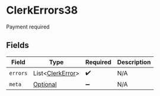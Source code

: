 # ClerkErrors38

Payment required


## Fields

| Field                                                     | Type                                                      | Required                                                  | Description                                               |
| --------------------------------------------------------- | --------------------------------------------------------- | --------------------------------------------------------- | --------------------------------------------------------- |
| `errors`                                                  | List<[ClerkError](../../models/components/ClerkError.md)> | :heavy_check_mark:                                        | N/A                                                       |
| `meta`                                                    | [Optional<Meta>](../../models/errors/Meta.md)             | :heavy_minus_sign:                                        | N/A                                                       |